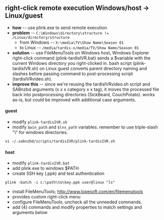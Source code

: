 ## right-click remote execution Windows/host -> Linux/guest
* **how** -- use plink.exe to send remote execution
* **problem** -- ```C:\Windows\directory\structure != /Linux/directory/structure```
  * from Windows -- ```X:\media\TV\Show Name\Season 01```
  * to Linux -- ```/media/tardis-x/media/TV/Show Name/Season 01```
* **solution** -- use FileMenuTools on Windows host, Windows Explorer right-click command (plink-tardisIVR.bat) sends a $variable with the current Windows directory you right-clicked in.  bash script (plink-tardisIVR.sh) on Linux guest converts parent directory naming and slashes before passing command to post-processing script (tardisIVRvideo.sh).
* **improve this** -- since we're reusing the tardisIVRvideo.sh script and SABnzbd arguments (x x x category x x tag), it moves the processed file back into postprocessing directories (SickBeard, CouchPotato).  works as-is, but could be improved with additional case arguments.

#### guest
* modify ```plink-tardisIVR.sh```
* modify ```$win_path``` and ```$lnx_path``` variables.  remember to use triple-slash "\\\" for windows directories.

```
vi ~/.sabnzbd/scripts/tardisIVR/plink-tardisIVR.sh
```

#### host
* modify ```plink-tardisIVR.bat```
* add plink.exe to windows $PATH
* create SSH key (.ppk) and test authentication

```
plink -batch -i c:\path\to\key.ppk user@linux "ls"
```

* install FileMenuTools;  http://www.lopesoft.com/en/filemenutools
* provides custom right-click menu
* configure FileMenuTools.  uncheck all the unneeded commands.
* add (4) commands and modify properties to match settings and arguments below

